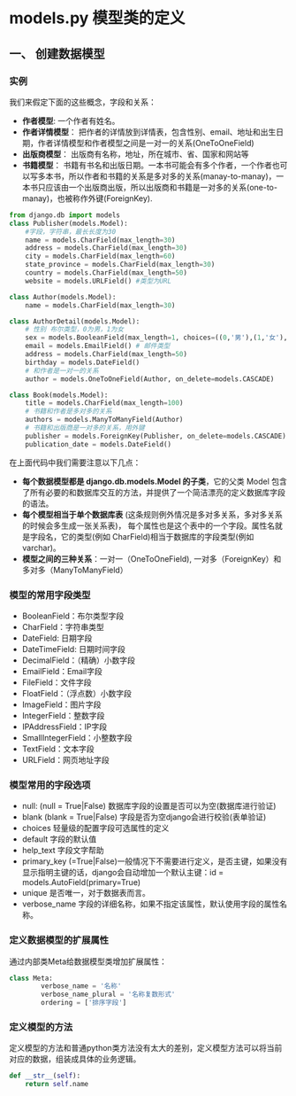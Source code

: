# models.py 模型类的定义

## 一、 创建数据模型

### 实例

我们来假定下面的这些概念，字段和关系：

- **作者模型**: 一个作者有姓名。
- **作者详情模型**： 把作者的详情放到详情表，包含性别、email、地址和出生日期，作者详情模型和作者模型之间是一对一的关系(OneToOneField)
- **出版商模型**： 出版商有名称，地址，所在城市、省、国家和网站等
- **书籍模型**： 书籍有书名和出版日期。一本书可能会有多个作者，一个作者也可以写多本书，所以作者和书籍的关系是多对多的关系(manay-to-manay)，一本书只应该由一个出版商出版，所以出版商和书籍是一对多的关系(one-to-manay)，也被称作外键(ForeignKey).

```python
from django.db import models
class Publisher(models.Model):
    #字段，字符串，最长长度为30
    name = models.CharField(max_length=30)
    address = models.CharField(max_length=30)
    city = models.CharField(max_length=60)
    state_province = models.CharField(max_length=30)
    country = models.CharField(max_length=50)
    website = models.URLField() #类型为URL

class Author(models.Model):
    name = models.CharField(max_length=30)

class AuthorDetail(models.Model):
    # 性别 布尔类型，0为男，1为女
    sex = models.BooleanField(max_length=1, choices=((0,'男'),(1,'女'),))
    email = models.EmailField() # 邮件类型
    address = models.CharField(max_length=50)
    birthday = models.DateField()
    # 和作者是一对一的关系
    author = models.OneToOneField(Author, on_delete=models.CASCADE)

class Book(models.Model):
    title = models.CharField(max_length=100)
    # 书籍和作者是多对多的关系
    authors = models.ManyToManyField(Author)
    # 书籍和出版商是一对多的关系，用外键
    publisher = models.ForeignKey(Publisher, on_delete=models.CASCADE)
    publication_date = models.DateField()
```

在上面代码中我们需要注意以下几点：

- **每个数据模型都是 django.db.models.Model 的子类**，它的父类 Model 包含了所有必要的和数据库交互的方法，并提供了一个简洁漂亮的定义数据库字段的语法。
- **每个模型相当于单个数据库表** (这条规则例外情况是多对多关系，多对多关系的时候会多生成一张关系表)， 每个属性也是这个表中的一个字段。属性名就是字段名，它的类型(例如 CharField)相当于数据库的字段类型(例如 varchar)。
- **模型之间的三种关系**：一对一（OneToOneField), 一对多（ForeignKey）和多对多（ManyToManyField）

### 模型的常用字段类型

- BooleanField：布尔类型字段
- CharField：字符串类型
- DateField: 日期字段
- DateTimeField: 日期时间字段
- DecimalField：（精确）小数字段
- EmailField：Email字段
- FileField：文件字段
- FloatField：（浮点数）小数字段
- ImageField：图片字段
- IntegerField：整数字段
- IPAddressField：IP字段
- SmallIntegerField：小整数字段
- TextField：文本字段
- URLField：网页地址字段

### 模型常用的字段选项

- null: (null = True|False) 数据库字段的设置是否可以为空(数据库进行验证)
- blank (blank = True|False) 字段是否为空django会进行校验(表单验证)
- choices 轻量级的配置字段可选属性的定义
- default 字段的默认值
- help_text 字段文字帮助
- primary_key (=True|False)一般情况下不需要进行定义，是否主键，如果没有显示指明主键的话，django会自动增加一个默认主键：id = models.AutoField(primary=True)
- unique 是否唯一，对于数据表而言。
- verbose_name 字段的详细名称，如果不指定该属性，默认使用字段的属性名称。

### 定义数据模型的扩展属性

通过内部类Meta给数据模型类增加扩展属性：

```python
class Meta:
        verbose_name = '名称'
        verbose_name_plural = '名称复数形式'
        ordering = ['排序字段']
```

### 定义模型的方法

定义模型的方法和普通python类方法没有太大的差别，定义模型方法可以将当前对应的数据，组装成具体的业务逻辑。

```python
def __str__(self):
    return self.name
```
